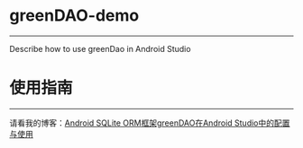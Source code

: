 # greenDAO-demo
---
Describe how to use greenDao in Android Studio

# 使用指南
---

请看我的博客：[Android SQLite ORM框架greenDAO在Android Studio中的配置与使用](http://jp1017.gitcafe.io/2015/09/08/Android-SQLite-ORM%E6%A1%86%E6%9E%B6greenDAO%E5%9C%A8Android%20Studio%E4%B8%AD%E7%9A%84%E9%85%8D%E7%BD%AE%E4%B8%8E%E4%BD%BF%E7%94%A8/)